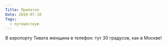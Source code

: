 ```yaml
---
Title: Прилетел
Date: 2010-07-10
Tags:
  - путешествую
---
```


В аэропорту Тивата женщина в телефон: тут 30 градусов, как в Москве!